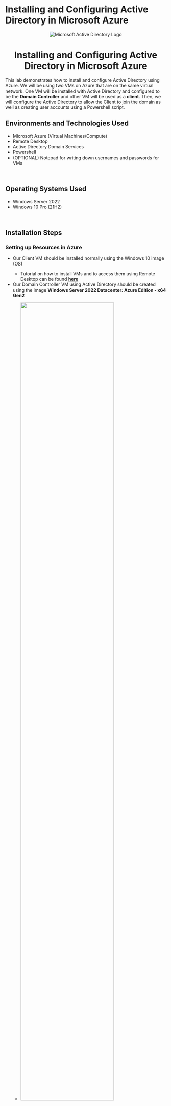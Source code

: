 # Installing and Configuring Active Directory in Microsoft Azure

<p align="center">
<img src="https://i.imgur.com/pU5A58S.png" alt="Microsoft Active Directory Logo"/>
</p>

<h1 align = "center">Installing and Configuring Active Directory in Microsoft Azure</h1>
This lab demonstrates how to install and configure Active Directory using Azure. We will be using two VMs on Azure that are on the same virtual network. One VM will be installed with Active Directory and configured to be the <b>Domain Controller</b> and other VM will be used as a <b>client</b>. Then, we will configure the Active Directory to allow the Client to join the domain as well as creating user accounts using a Powershell script. 

<br />

<h2>Environments and Technologies Used</h2>
<ul>
  <li>Microsoft Azure (Virtual Machines/Compute)</li>
  <li>Remote Desktop</li>
  <li>Active Directory Domain Services</li>
  <li>Powershell</li>
  <li>(OPTIONAL) Notepad for writing down usernames and passwords for VMs</li>
</ul>

<br />

<h2>Operating Systems Used</h2>
<ul>
  <li>Windows Server 2022</li>
  <li>Windows 10 Pro (21H2)</li>
</ul>

<br />

<h2>Installation Steps</h2>

<h3>Setting up Resources in Azure</h3>

<p>
  <ul>
    <li>Our Client VM should be installed normally using the Windows 10 image (OS)</li>
    <ul>
      <li>Tutorial on how to install VMs and to access them using Remote Desktop can be found <b><a href ="https://github.com/ColtonTrauCC/vm-network">here</a></b></li>
    </ul>      
    <li>Our Domain Controller VM using Active Directory should be created using the image <b>Windows Server 2022 Datacenter: Azure Edition - x64 Gen2</b></li>
    <ul>
      <li><img src = "https://i.imgur.com/NnYscnD.png" height="80%" width="80%"/></li>
    </ul>
    <li>After the VMs are created, we'll set the Domain Controller's IP Address as <i>static</i> since having it dynamic will make them difficult for the VM to communicate with our client VM.</li>
    <li>Go to your Virtual Machines in Azure and go to <b>Networking</b> then go to the link listed next to <b>Network Interface</b>. Head to <b>IP Configurations</b> under <b>settings</b>, go to the ipconfig link to open up a window to toggle the IP configuration and allocation to <b>Static</b>.</li>
    <ul>
      <li>IP Configuration for the Domain VM</li>
      <li><img src="https://i.imgur.com/ZI1DnH2.png" height="80%" width="80%"/></li>
    </ul>
  </ul>
</p>

<br />

<h3>Ensuring Connectivity</h3>

<p>
  <ul>
    <li>Logging in to the Client VM, open the Command Prompt and enter the command <b>ping [Domain Controller Private IP Address] -t</b> to endlessly send ping in order ensure reachability with the Domain Controller. Connection should time out after the first ping due to the Domain Controller's Firewall Settings.</li>
    <ul>
      <li><img src = "https://github.com/ColtonTrauCC/active-directory/assets/147654000/be2faa69-d835-4222-a105-b6f5201c018f" height = 80% width = 80% /></li>
    </ul>
    <li>Logging into the Domain Controller VM, go to the <b>Windows Defender Firewall with Advanced Security</b>. Head to the <b>Inbound Rules</b> and enable the rules under the protocol <b>ICMPv4</b>, specifically <i>Core Networking Diagnostics - ICMP Echo Request (ICMPv4-In)</i></li>
    <ul>
	<li><img src = "https://github.com/ColtonTrauCC/active-directory/assets/147654000/63bef2fe-62b6-4230-aac2-d6528f038bc5" height = 80% width = 80% /></li>
    </ul>
    <li>Head back to the Client VM, and we should now be seeing replies</li>
    <ul>
	<li><img src = "https://github.com/ColtonTrauCC/active-directory/assets/147654000/0918e56e-4fe8-497e-aa05-e9e4b3139042" height = 80% width = 80% /></li>
    </ul>
  </ul>
</p>

<br />

<h3>Installing Active Directory on the Domain Controller</h3>

<p>
  <ul>
	  <li>In your Domain Controller VM, go to the Server Manager Dashboard and click on <b>Add Roles and Features</b>. Go through the installation process and upon getting to <b>Server Roles</b>, make sure to check the box for <b>Active Directory Domain Services</b></li>
	  <ul>
	    <li><img src = "https://github.com/ColtonTrauCC/active-directory/assets/147654000/0b835d58-c357-40ce-a759-a0770c7929c9" height = 80% width = 80% /></li>
	  </ul>
	 <li>Once installed, we now have to promote the server into a domain controller. To do so, you may notice a <b>warning notification</b> on the top right where the flag icon is. Click on that flag and click <b>Promote this server to a domain controller</b>. Click on Add a new forest and specify a domain name. For this tutorial, we'll name the domain <b>mydomain.com</b>, specifiy the password, and proceed with the install. Noted, you will be automatically signed out, re-log in through Remote Desktop, and installation is fully completed!</li>
	  <ul>
	    <li><img src = "https://github.com/ColtonTrauCC/active-directory/assets/147654000/af0fb9e9-2f55-4fb0-a372-487d2dab317e" height = 80% width = 80% /></li>
	    <li><img src = "https://github.com/ColtonTrauCC/active-directory/assets/147654000/fb6b02e1-2e22-4147-aede-1d126c634ec8" height = 80% width = 80% /></li>
    	 </ul>
  </ul>
</p>

<br />

<h3>Important Log In Note</h3>

<p>
  <ul>
    <li>When logging back in to the domain controller VM through Remote Desktop Connection, it is important to log in with the <b>context of the domain.</b></li>
    <li>Type out the domain path and then the name of the user. For example: <b>mydomain.com/labuser.</b></li>  
  </ul>
</p>

<br />

<h2>Configuration Steps</h2>

<h3>Creating Organizational Units (OUs) and Users</h3>

<p>
  <ul>
    <li>OUs act like folders that hold information, privileges, and login access of users in the directory</li>
    <li>In the Server Manager Dashboard, go to the <b>Tools</b> tab to open the Active Directory Users and Computers console, right click on the domain (mydomain.com) and make two OUs, <b>_ADMIN</b> and <b>_EMPLOYEES</b>.</li>
	  <ul>
		  <li>These OUs names are needed for a later step were we create multiple accounts</li>
	  </ul>
    <li>In the _ADMIN OU, we'll create the user <b>Jane Doe</b> with the user name <b>jane_admin</b> and password of your creation</li>
    <ul>
	<li><img src = "https://github.com/ColtonTrauCC/active-directory/assets/147654000/8ab7e7b5-b5c4-4da6-b748-03d452778879" height = 80% width = 80% /></li>
    </ul>
    <li>We'll be granting Jane admin privileges. Using the <b>Security Group</b>, right click on the user and open their <b>Properties</b>b>. Click Member Of then Add to apply the appropraite security group.</li>
    <ul>
	    <li><img src = "https://github.com/ColtonTrauCC/active-directory/assets/147654000/e926f68b-be89-40f5-a294-b479602f9869" height = 80% width = 80% /></li>
    </ul>
    <li>Now, the user Jane will be used to log in from here on, using the login username jane_admin.</li>
  </ul>
</p>

<br />

<h3>Joining the Client to the Domain</h3>

<p>
  <ul>
    <li>First, we need to configure the Domain Name System (DNS) server. Go to your Domain Controller VM in the Azure Portal and go to <b>Networking</b> then go to the link listed next to <b>Network Interface</b>. Head to <b>DNS Servers</b> under <b>settings</b>, and set the DNS Server to <b>Custom</b>. Then, enter the domain controller's private IP address and save the changes. Restart the client VM in order to ensure the DNS changes are saved.</li>
    <ul>
	    <li><img src = "https://github.com/ColtonTrauCC/active-directory/assets/147654000/09ba39f8-0e5c-4d64-b276-ab10af8a0efd" height = 80% width = 80% /></li>
    </ul>
    <li>In the System menu of the client VM, click on Rename this PC (advanced) and Change.</li>
    <li>Enter the domain and necessary credentials in order to let the client join the domain (logging in as jane_admin). It is important to note that the login credentials have to be input within the context of the domain path (mydomain.com\jane_admin).</li>
    <ul>
	    <li><img src = "https://github.com/ColtonTrauCC/active-directory/assets/147654000/49ec7774-3dd4-4c62-81fe-91da91d80d08" height = 80% width = 80% /></li>
    </ul>
    <li>The client should now be part of the domain (A popup should appear welcoming you to the domain). On the domain controller, the client should now appear in Computers in the Active Directory Users and Computers panel.</li>
    <ul>
	    <li><img src = "https://github.com/ColtonTrauCC/active-directory/assets/147654000/a8ef09bf-36e2-4aab-8c44-d99d7b3fcb7a" height = 80% width = 80% /></li>
    </ul>  
  </ul>
</p>

<br />

<h3>Setup Remote Desktop for non-administrative users on Client VM</h3>

<p>
  <ul>
    <li>Before users in the domain can use the client computer, Remote Desktop has to be enabled for non-administrative users.</li>
    <li>While logged in as the administrator (jane_admin), open <b>System Properties</b>. Click on <b>Remote Desktop</b> and Select users that can remotely access this PC.</li>  
    <li>Allow Domain Users access to Remote Desktop. Non-administrative users can now log in to the Client.</li>
    <ul>
	    <li><img src = "https://github.com/ColtonTrauCC/active-directory/assets/147654000/96e3a27f-83fd-40c3-86bc-f3532c24bf6b" height = 80% width = 80% /></li>
    </ul>
  </ul>
</p>

<br />

<h3>Creating Users and attempt to log into the Client VM with one of the users</h3>

<p>
  <ul>
    <li>In the Domain Controller VM logged in as jane_admin, open <b>Powershell ISE</b> as an administrator</li>
    <li>Using <a href = "https://github.com/joshmadakor1/AD_PS/blob/master/Generate-Names-Create-Users.ps1">this powershell script</a>, we will create thousands of randomly generated accounts all with the password "Password1"</li>
    <li>In Powershell ISE, create a new file and copy-and-paste the powershell script into the file and then run the script</li>
    <ul>
	    <li>All these users are generated and put into the _EMPLOYEES Organizational Unit in the Active Directory</li>
	    <li><img src = "https://github.com/ColtonTrauCC/active-directory/assets/147654000/0033e7ae-6446-46d1-ae13-3873d475e8ac" height = 80% width = 80% /></li>
    </ul>
    <li>Head to the Active Directory Users and Computers console and select a random username and obtain their login information by going to <b>Properties</b> and in the <b>Account</b> tab</li>
    <ul>
	    <li>The username generate should appear as <b>[first name].[last name]</b>, in this image the user is selecting "falojo.kugori"</li>
	    <li><img src = "https://github.com/ColtonTrauCC/active-directory/assets/147654000/569cac00-65bf-4315-be16-6f502fb44b49" height = 80% width = 80% /></li>
    </ul>
    <li>Attempt to log in the Client VM using the generate username you have selected (username being <b>mydomain.com\username</b>) and the password "Password1"</li>
  </ul>
</p>

<br />

